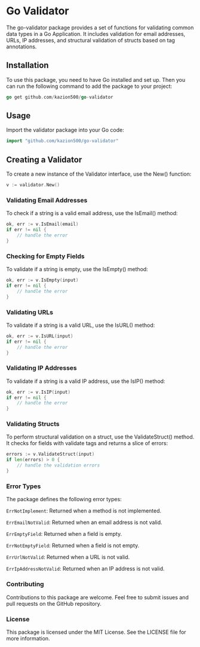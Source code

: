 # Go Validator

The go-validator package provides a set of functions for validating common data types in a Go Application. It includes validation for email addresses, URLs, IP addresses, and structural validation of structs based on tag annotations.

## Installation

To use this package, you need to have Go installed and set up. Then you can run the following command to add the package to your project:

```go
go get github.com/kazion500/go-validator
```

## Usage

Import the validator package into your Go code:

```go
import "github.com/kazion500/go-validator"
```

## Creating a Validator

To create a new instance of the Validator interface, use the New() function:

```go
v := validator.New()
```

### Validating Email Addresses

To check if a string is a valid email address, use the IsEmail() method:

```go
ok, err := v.IsEmail(email)
if err != nil {
    // handle the error
}
```

### Checking for Empty Fields

To validate if a string is empty, use the IsEmpty() method:

```go
ok, err := v.IsEmpty(input)
if err != nil {
    // handle the error
}
```

### Validating URLs

To validate if a string is a valid URL, use the IsURL() method:

```go
ok, err := v.IsURL(input)
if err != nil {
    // handle the error
}
```

### Validating IP Addresses

To validate if a string is a valid IP address, use the IsIP() method:

```go
ok, err := v.IsIP(input)
if err != nil {
    // handle the error
}
```

### Validating Structs

To perform structural validation on a struct, use the ValidateStruct() method. It checks for fields with validate tags and returns a slice of errors:

```go
errors := v.ValidateStruct(input)
if len(errors) > 0 {
    // handle the validation errors
}
```

### Error Types

The package defines the following error types:

`ErrNotImplement`: Returned when a method is not implemented.

`ErrEmailNotValid`: Returned when an email address is not valid.

`ErrEmptyField`: Returned when a field is empty.

`ErrNotEmptyField`: Returned when a field is not empty.

`ErrUrlNotValid`: Returned when a URL is not valid.

`ErrIpAddressNotValid`: Returned when an IP address is not valid.

### Contributing

Contributions to this package are welcome. Feel free to submit issues and pull requests on the GitHub repository.

### License

This package is licensed under the MIT License. See the LICENSE file for more information.
